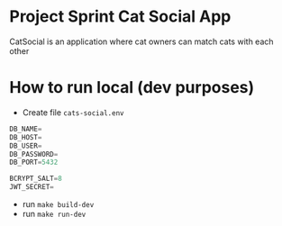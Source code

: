 # Project Sprint Cat Social App

CatSocial is an application where cat owners can match cats with each other

# How to run local (dev purposes)

- Create file `cats-social.env`

```go
DB_NAME=
DB_HOST=
DB_USER=
DB_PASSWORD=
DB_PORT=5432

BCRYPT_SALT=8
JWT_SECRET=
```

- run `make build-dev`
- run `make run-dev`
